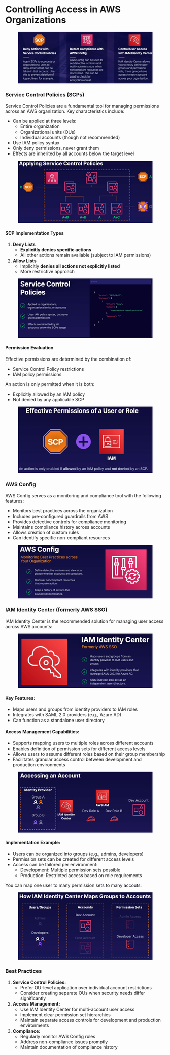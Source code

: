 # Controlling Access in AWS Organizations

<figure><img src="../../../../.gitbook/assets/image (28) (1) (1) (1) (1).png" alt=""><figcaption></figcaption></figure>

### Service Control Policies (SCPs)

Service Control Policies are a fundamental tool for managing permissions across an AWS organization. Key characteristics include:

* Can be applied at three levels:
  * Entire organization
  * Organizational units (OUs)
  * Individual accounts (though not recommended)
* Use IAM policy syntax
* Only deny permissions, never grant them
* Effects are inherited by all accounts below the target level

<figure><img src="../../../../.gitbook/assets/image (22) (1) (1) (1) (1).png" alt=""><figcaption></figcaption></figure>

#### SCP Implementation Types

1. **Deny Lists**
   * **Explicitly denies specific actions**
   * All other actions remain available (subject to IAM permissions)
2. **Allow Lists**
   * Implicitly **denies all actions not explicitly listed**
   * More restrictive approach

<figure><img src="../../../../.gitbook/assets/image (19) (1) (1) (1) (1) (1).png" alt=""><figcaption></figcaption></figure>

#### Permission Evaluation

Effective permissions are determined by the combination of:

* Service Control Policy restrictions
* IAM policy permissions

An action is only permitted when it is both:

* Explicitly allowed by an IAM policy
* Not denied by any applicable SCP

<figure><img src="../../../../.gitbook/assets/image (23) (1) (1) (1) (1).png" alt=""><figcaption></figcaption></figure>



### AWS Config

AWS Config serves as a monitoring and compliance tool with the following features:

* Monitors best practices across the organization
* Includes pre-configured guardrails from AWS
* Provides detective controls for compliance monitoring
* Maintains compliance history across accounts
* Allows creation of custom rules
* Can identify specific non-compliant resources

<figure><img src="../../../../.gitbook/assets/image (24) (1) (1) (1) (1).png" alt=""><figcaption></figcaption></figure>

### IAM Identity Center (formerly AWS SSO)

IAM Identity Center is the recommended solution for managing user access across AWS accounts:

<figure><img src="../../../../.gitbook/assets/image (25) (1) (1) (1) (1).png" alt=""><figcaption></figcaption></figure>

#### Key Features:

* Maps users and groups from identity providers to IAM roles
* Integrates with SAML 2.0 providers (e.g., Azure AD)
* Can function as a standalone user directory

#### Access Management Capabilities:

* Supports mapping users to multiple roles across different accounts
* Enables definition of permission sets for different access levels
* Allows users to assume different roles based on their group membership
* Facilitates granular access control between development and production environments

<figure><img src="../../../../.gitbook/assets/image (26) (1) (1) (1) (1).png" alt=""><figcaption></figcaption></figure>

#### Implementation Example:

* Users can be organized into groups (e.g., admins, developers)
* Permission sets can be created for different access levels
* Access can be tailored per environment:
  * Development: Multiple permission sets possible
  * Production: Restricted access based on role requirements

You can map one user to many permission sets to many accouts:

<figure><img src="../../../../.gitbook/assets/image (27) (1) (1) (1) (1).png" alt=""><figcaption></figcaption></figure>

### Best Practices

1. **Service Control Policies:**
   * Prefer OU-level application over individual account restrictions
   * Consider creating separate OUs when security needs differ significantly
2. **Access Management:**
   * Use IAM Identity Center for multi-account user access
   * Implement clear permission set hierarchies
   * Maintain separate access controls for development and production environments
3. **Compliance:**
   * Regularly monitor AWS Config rules
   * Address non-compliance issues promptly
   * Maintain documentation of compliance history
